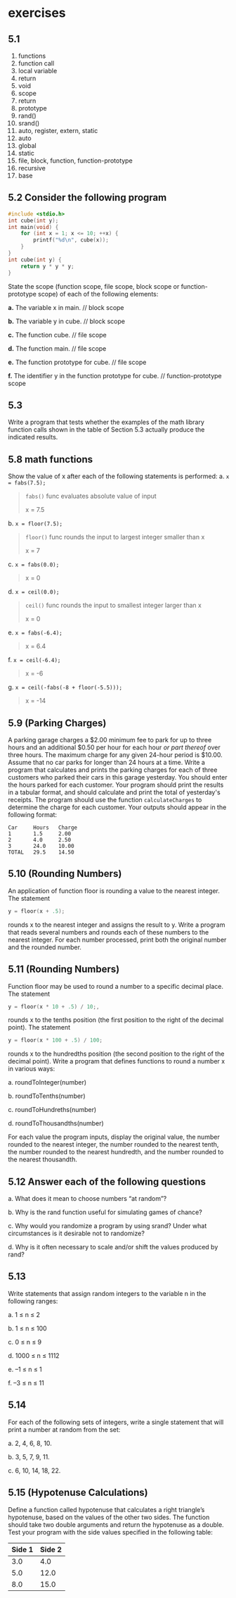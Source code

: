 # exercises

## 5.1

1. functions
2. function call
3. local variable
4. return
5. void
6. scope
7. return
8. prototype
9. rand()
10. srand()
11. auto, register, extern, static
12. auto
13. global
14. static
15. file, block, function, function-prototype
16. recursive
17. base

## 5.2 Consider the following program

```C
#include <stdio.h>
int cube(int y);
int main(void) {
    for (int x = 1; x <= 10; ++x) {
        printf("%d\n", cube(x));
    }
}
int cube(int y) {
    return y * y * y;
}
```

State the scope (function scope, file scope, block scope or function-prototype scope)
of each of the following elements:

**a.** The variable x in main. // block scope

**b.** The variable y in cube. // block scope

**c.** The function cube. // file scope

**d.** The function main. // file scope

**e.** The function prototype for cube. // file scope

**f.** The identifier y in the function prototype for cube. // function-prototype scope

## 5.3

Write a program that tests whether the examples of the math library function
calls shown in the table of Section 5.3 actually produce the indicated results.

## 5.8 math functions

Show the value of x after each of the following statements is performed:
a. `x = fabs(7.5);`

> `fabs()` func evaluates absolute value of input
>
> x = 7.5

b. `x = floor(7.5);`

> `floor()` func rounds the input to largest integer smaller than x
>
> x = 7

c. `x = fabs(0.0);`

> x = 0

d. `x = ceil(0.0);`

> `ceil()` func rounds the input to smallest integer larger than x
>
> x = 0

e. `x = fabs(-6.4);`

> x = 6.4

f. `x = ceil(-6.4);`

> x = -6

g. `x = ceil(-fabs(-8 + floor(-5.5)));`

> x = -14

## 5.9 (Parking Charges)

A parking garage charges a $2.00 minimum fee to park for up
to three hours and an additional $0.50 per hour for each hour *or part thereof* over three
hours. The maximum charge for any given 24-hour period is $10.00. Assume
that no car parks for longer than 24 hours at a time. Write a program that
calculates and prints the parking charges for each of three customers who
parked their cars in this garage yesterday. You should enter the hours
parked for each customer. Your program should print the results in a
tabular format, and should calculate and print the total of yesterday's
receipts. The program should use the function `calculateCharges` to determine
the charge for each customer. Your outputs should appear in the following
format:

```terminal
Car     Hours   Charge
1       1.5     2.00
2       4.0     2.50
3       24.0    10.00
TOTAL   29.5    14.50
```

## 5.10 (Rounding Numbers)

An application of function floor is rounding a value to the nearest integer. The statement

```C
y = floor(x + .5);
```

rounds x to the nearest integer and assigns the result to y. Write a program that reads
several numbers and rounds each of these numbers to the nearest integer. For each
number processed, print both the original number and the rounded number.

## 5.11 (Rounding Numbers)

Function floor may be used to round a number to a specific
decimal place. The statement

```C
y = floor(x * 10 + .5) / 10;,
```

rounds x to the tenths position (the first position to the right of the decimal point).
The statement

```C
y = floor(x * 100 + .5) / 100;
```

rounds x to the hundredths position (the second position to the right of the decimal
point). Write a program that defines functions to round a number x in various ways:

a. roundToInteger(number)

b. roundToTenths(number)

c. roundToHundreths(number)

d. roundToThousandths(number)

For each value the program inputs, display the original value, the number rounded to
the nearest integer, the number rounded to the nearest tenth, the number rounded to
the nearest hundredth, and the number rounded to the nearest thousandth.

## 5.12 Answer each of the following questions

a. What does it mean to choose numbers “at random”?

b. Why is the rand function useful for simulating games of chance?

c. Why would you randomize a program by using srand? Under what circumstances is it desirable not to randomize?

d. Why is it often necessary to scale and/or shift the values produced by rand?

## 5.13

Write statements that assign random integers to the variable n in the following
ranges:

a. 1 ≤ n ≤ 2

b. 1 ≤ n ≤ 100

c. 0 ≤ n ≤ 9

d. 1000 ≤ n ≤ 1112

e. –1 ≤ n ≤ 1

f. –3 ≤ n ≤ 11

## 5.14

For each of the following sets of integers, write a single statement that will print
a number at random from the set:

a. 2, 4, 6, 8, 10.

b. 3, 5, 7, 9, 11.

c. 6, 10, 14, 18, 22.

## 5.15 (Hypotenuse Calculations)

Define a function called hypotenuse that calculates
a right triangle’s hypotenuse, based on the values of the other two sides. The function
should take two double arguments and return the hypotenuse as a double. Test your
program with the side values specified in the following table:

| Side 1 | Side 2 |
| ------ | ------ |
| 3.0    | 4.0    |
| 5.0    | 12.0   |
| 8.0    | 15.0   |
